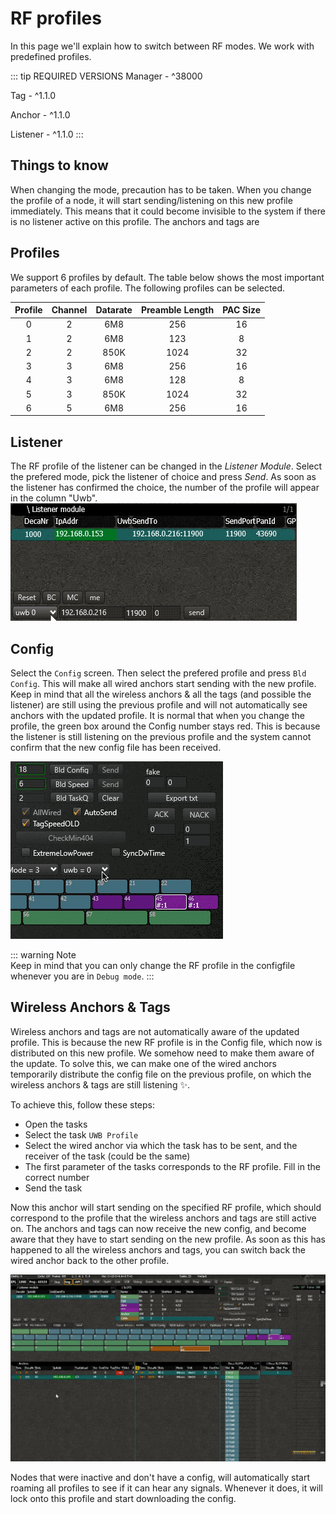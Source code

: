 # RF profiles <Badge text="beta" type="warn"/>
In this page we'll explain how to switch between RF modes. We work with predefined profiles.

::: tip REQUIRED VERSIONS
Manager - ^38000 

Tag - ^1.1.0

Anchor - ^1.1.0

Listener - ^1.1.0
:::

## Things to know
When changing the mode, precaution has to be taken.
When you change the profile of a node, it will start sending/listening on this new profile immediately. This means that it could become invisible to the system if there is no listener active on this profile. 
The anchors and tags are 

## Profiles
We support 6 profiles by default. The table below shows the most important parameters of each profile.
The following profiles can be selected.

| Profile | Channel | Datarate | Preamble Length | PAC Size |
|:-------:|:-------:|:--------:|:---------------:|:--------:|
|    0    |    2    |    6M8   |       256       |    16    |
|    1    |    2    |    6M8   |       123       |     8    |
|    2    |    2    |   850K   |       1024      |    32    |
|    3    |    3    |    6M8   |       256       |    16    |
|    4    |    3    |    6M8   |       128       |     8    |
|    5    |    3    |   850K   |       1024      |    32    |
|    6    |    5    |    6M8   |       256       |    16    |

## Listener 
The RF profile of the listener can be changed in the _Listener Module_.
Select the prefered mode, pick the listener of choice and press _Send_.
As soon as the listener has confirmed the choice, the number of the profile will appear in the column "Uwb".
![rfprofile_change](./img/cxRTLS/rfprofile_change.gif)


## Config
Select the `Config` screen. Then select the prefered profile and press `Bld Config`.
This will make all wired anchors start sending with the new profile. Keep in mind that all the wireless anchors & all the tags (and possible the listener) are still using the previous profile and will not automatically see anchors with the updated profile.
It is normal that when you change the profile, the green box around the Config number stays red. This is because the listener is still listening on the previous profile and the system cannot confirm that the new config file has been received.

![rfprofile_change_config](./img/cxRTLS/rfprofile_change_config.gif)

::: warning Note   
Keep in mind that you can only change the RF profile in the configfile whenever you are in `Debug mode`. 
:::

## Wireless Anchors & Tags
Wireless anchors and tags are not automatically aware of the updated profile. This is because the new RF profile is in the Config file, which now is distributed on this new profile. We somehow need to make them aware of the update.
To solve this, we can make one of the wired anchors temporarily distribute the config file on the previous profile, on which the wireless anchors & tags are still listening :sparkles:.

To achieve this, follow these steps:
 - Open the tasks
 - Select the task `UWB Profile`
 - Select the wired anchor via which the task has to  be sent, and the receiver of the task (could be the same)
 - The first parameter of the tasks corresponds to the RF profile. Fill in the correct number
 - Send the task

Now this anchor will start sending on the specified RF profile, which should correspond to the profile that the wireless anchors and tags are still active on.
The anchors and tags can now receive the new config, and become aware that they have to start sending on the new profile. As soon as this has happened to all the wireless anchors and tags, you can switch back the wired anchor back to the other profile.

![rfprofile_change_config](./img/cxRTLS/rfprofile_change_task.gif)

Nodes that were inactive and don't have a config, will automatically start roaming all profiles to see if it can hear any signals. Whenever it does, it will lock onto this profile and start downloading the config.